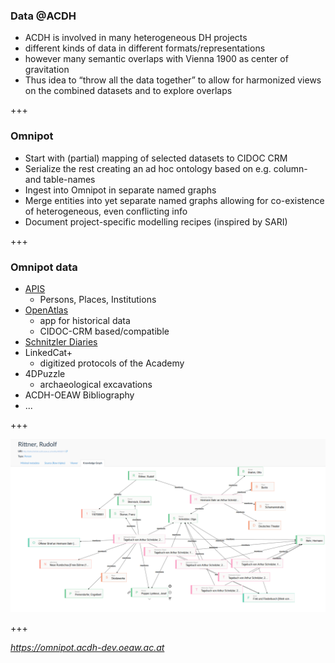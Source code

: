### Data @ACDH
- ACDH is involved in many heterogeneous DH projects <!-- .element: class="fragment" -->
- different kinds of data in different formats/representations <!-- .element: class="fragment" -->
- however many semantic overlaps with Vienna 1900 as center of  gravitation <!-- .element: class="fragment" -->
- Thus idea to “throw all the data together” to allow for harmonized views on the combined datasets and to explore overlaps <!-- .element: class="fragment" -->


+++


### Omnipot
- Start with (partial) mapping of selected datasets to CIDOC CRM <!-- .element: class="fragment" -->
- Serialize the rest creating an ad hoc ontology based on e.g. column- and table-names <!-- .element: class="fragment" -->
- Ingest into Omnipot in separate named graphs <!-- .element: class="fragment" -->
- Merge entities into yet separate named graphs allowing for co-existence of heterogeneous, even conflicting info <!-- .element: class="fragment" -->
- Document project-specific modelling recipes (inspired by SARI) <!-- .element: class="fragment" -->


+++


### Omnipot data
- [APIS](https://apis.acdh.oeaw.ac.at) <!-- .element: class="fragment" -->
	+ Persons, Places, Institutions <!-- .element: class="fragment" -->
- [OpenAtlas](https://openatlas.eu/) <!-- .element: class="fragment" -->
	+ app for historical data <!-- .element: class="fragment" -->
	+ CIDOC-CRM based/compatible <!-- .element: class="fragment" -->
- [Schnitzler Diaries](https://schnitzler-tagebuch.acdh.oeaw.ac.at/pages/index.html) <!-- .element: class="fragment" -->
- LinkedCat+ <!-- .element: class="fragment" -->
	+ digitized protocols of the Academy <!-- .element: class="fragment" -->
- 4DPuzzle <!-- .element: class="fragment" -->
	+ archaeological excavations <!-- .element: class="fragment" -->
- ACDH-OEAW Bibliography <!-- .element: class="fragment" -->
- ... <!-- .element: class="fragment" -->

+++


![Omnipot example](images/screen_Omnipot_localGraph.PNG)


+++


*https://omnipot.acdh-dev.oeaw.ac.at*
